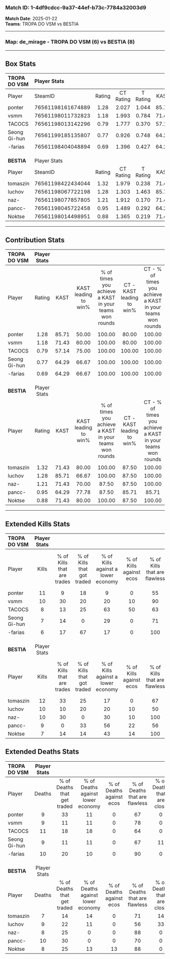 ### Match ID: 1-4df9cdcc-9a37-44ef-b73c-7784a32003d9  
**Match Date**: 2025-01-22  
**Teams**: TROPA DO VSM vs BESTIA  

---  

### **Map**: de_mirage - TROPA DO VSM (6) vs BESTIA (8)  
---  

## Box Stats  

| **TROPA DO VSM** | Player Stats      |        |           |          |       |      |       |         |        |      |     |
| :- | :- | :-: | :-: | :-: | :-: | :-: | :-: | :-: | :-: | :-: | :-: |
| Player           | SteamID           | Rating | CT Rating | T Rating | KAST  | ADR  | Kills | Assists | Deaths | K/D  | HS% |
| ponter           | 76561198161674889 |  1.28  |   2.027   |  1.044   | 85.71 | 80.4 |  11   |    0    |   9    | 1.22 | 81  |
| vsmm             | 76561198011732823 |  1.18  |   1.993   |  0.784   | 71.43 | 86.6 |  10   |    6    |   9    | 1.11 | 50  |
| TACOCS           | 76561198013142296 |  0.79  |   1.777   |  0.370   | 57.14 | 66.1 |   8   |    4    |   11   | 0.73 | 12  |
| Seong Gi-hun     | 76561199185135807 |  0.77  |   0.926   |  0.748   | 64.29 | 43.5 |   7   |    2    |   9    | 0.78 | 71  |
| -farias          | 76561198404048894 |  0.69  |   1.396   |  0.427   | 64.29 | 51.6 |   6   |    1    |   10   | 0.60 |  0  |
|                  |                   |        |           |          |       |      |       |         |        |      |     |
|                  |                   |        |           |          |       |      |       |         |        |      |     |
|                  |                   |        |           |          |       |      |       |         |        |      |     |
| **BESTIA**       | Player Stats      |        |           |          |       |      |       |         |        |      |     |
| Player           | SteamID           | Rating | CT Rating | T Rating | KAST  | ADR  | Kills | Assists | Deaths | K/D  | HS% |
| tomaszin         | 76561198422434044 |  1.32  |   1.979   |  0.238   | 71.43 | 77.4 |  12   |    2    |   7    | 1.71 | 41  |
| luchov           | 76561198067722198 |  1.28  |   1.303   |  1.463   | 85.71 | 94.0 |  10   |    3    |   9    | 1.11 | 70  |
| naz-             | 76561198077857805 |  1.21  |   1.912   |  0.170   | 71.43 | 92.8 |  10   |    3    |   8    | 1.25 | 80  |
| pancc-           | 76561198045722458 |  0.95  |   1.489   |  0.292   | 64.29 | 73.4 |   9   |    1    |   10   | 0.90 | 55  |
| Noktse           | 76561198014498951 |  0.88  |   1.365   |  0.219   | 71.43 | 46.1 |   7   |    3    |   8    | 0.88 | 14  |
---  

## Contribution Stats  

| **TROPA DO VSM** | Player Stats |       |                      |                                                        |                           |                                                             |                          |                                                            |
| :- | :-: | :-: | :-: | :-: | :-: | :-: | :-: | :-: |
| Player           |    Rating    | KAST  | KAST leading to win% | % of times you achieve a KAST in your teams won rounds | CT - KAST leading to win% | CT - % of times you achieve a KAST in your teams won rounds | T - KAST leading to win% | T - % of times you achieve a KAST in your teams won rounds |
| ponter           |     1.28     | 85.71 |        50.00         |                         100.00                         |           80.00           |                           100.00                            |          28.57           |                           100.00                           |
| vsmm             |     1.18     | 71.43 |        60.00         |                         100.00                         |           80.00           |                           100.00                            |          40.00           |                           100.00                           |
| TACOCS           |     0.79     | 57.14 |        75.00         |                         100.00                         |          100.00           |                           100.00                            |          50.00           |                           100.00                           |
| Seong Gi-hun     |     0.77     | 64.29 |        66.67         |                         100.00                         |          100.00           |                           100.00                            |          40.00           |                           100.00                           |
| -farias          |     0.69     | 64.29 |        66.67         |                         100.00                         |          100.00           |                           100.00                            |          40.00           |                           100.00                           |
|                  |              |       |                      |                                                        |                           |                                                             |                          |                                                            |
|                  |              |       |                      |                                                        |                           |                                                             |                          |                                                            |
|                  |              |       |                      |                                                        |                           |                                                             |                          |                                                            |
| **BESTIA**       | Player Stats |       |                      |                                                        |                           |                                                             |                          |                                                            |
| Player           |    Rating    | KAST  | KAST leading to win% | % of times you achieve a KAST in your teams won rounds | CT - KAST leading to win% | CT - % of times you achieve a KAST in your teams won rounds | T - KAST leading to win% | T - % of times you achieve a KAST in your teams won rounds |
| tomaszin         |     1.32     | 71.43 |        80.00         |                         100.00                         |           87.50           |                           100.00                            |          50.00           |                           100.00                           |
| luchov           |     1.28     | 85.71 |        66.67         |                         100.00                         |           87.50           |                           100.00                            |          25.00           |                           100.00                           |
| naz-             |     1.21     | 71.43 |        70.00         |                         87.50                          |           87.50           |                           100.00                            |           0.00           |                            0.00                            |
| pancc-           |     0.95     | 64.29 |        77.78         |                         87.50                          |           85.71           |                            85.71                            |          50.00           |                           100.00                           |
| Noktse           |     0.88     | 71.43 |        80.00         |                         100.00                         |           87.50           |                           100.00                            |          50.00           |                           100.00                           |
---  

## Extended Kills Stats  

| **TROPA DO VSM** | Player Stats |                            |                            |                                    |                         |                              |                                 |                                       |                    |           |
| :- | :-: | :-: | :-: | :-: | :-: | :-: | :-: | :-: | :-: | :-: |
| Player           |    Kills     | % of Kills that are trades | % of Kills that got traded | % of Kills against a lower economy | % of Kills against ecos | % of Kills that are flawless | % of Kills that are close duels | % of Kills that are assisted by flash | Pistol Round Kills | AWP Kills |
| ponter           |      11      |             9              |             18             |                 9                  |            0            |              55              |               27                |                   0                   |         0          |     4     |
| vsmm             |      10      |             30             |             20             |                 20                 |           10            |              90              |                0                |                  10                   |         1          |     3     |
| TACOCS           |      8       |             13             |             25             |                 63                 |           50            |              63              |                0                |                   0                   |         0          |     0     |
| Seong Gi-hun     |      7       |             14             |             0              |                 29                 |            0            |              71              |               14                |                   0                   |         0          |     1     |
| -farias          |      6       |             17             |             67             |                 17                 |            0            |             100              |                0                |                  17                   |         5          |     2     |
|                  |              |                            |                            |                                    |                         |                              |                                 |                                       |                    |           |
|                  |              |                            |                            |                                    |                         |                              |                                 |                                       |                    |           |
|                  |              |                            |                            |                                    |                         |                              |                                 |                                       |                    |           |
| **BESTIA**       | Player Stats |                            |                            |                                    |                         |                              |                                 |                                       |                    |           |
| Player           |    Kills     | % of Kills that are trades | % of Kills that got traded | % of Kills against a lower economy | % of Kills against ecos | % of Kills that are flawless | % of Kills that are close duels | % of Kills that are assisted by flash | Pistol Round Kills | AWP Kills |
| tomaszin         |      12      |             33             |             25             |                 17                 |            0            |              67              |                0                |                   0                   |         0          |     0     |
| luchov           |      10      |             10             |             20             |                 20                 |           10            |              50              |               10                |                  10                   |         0          |     2     |
| naz-             |      10      |             30             |             0              |                 30                 |           10            |             100              |                0                |                  10                   |         0          |     1     |
| pancc-           |      9       |             0              |             33             |                 56                 |           22            |              56              |                0                |                  22                   |         0          |     1     |
| Noktse           |      7       |             14             |             14             |                 43                 |           14            |             100              |                0                |                   0                   |         4          |     0     |
## Extended Deaths Stats  

| **TROPA DO VSM** | Player Stats |                             |                                   |                          |                               |                            |                           |               |
| :- | :-: | :-: | :-: | :-: | :-: | :-: | :-: | :-: |
| Player           |    Deaths    | % of Deaths that get traded | % of Deaths against lower economy | % of Deaths against ecos | % of Deaths that are flawless | % of Deaths that are close | % of Deaths while blinded | Deaths to AWP |
| ponter           |      9       |             33              |                11                 |            0             |              67               |             0              |             0             |       1       |
| vsmm             |      9       |             11              |                11                 |            0             |              78               |             0              |            22             |       0       |
| TACOCS           |      11      |             18              |                18                 |            0             |              64               |             0              |            18             |       2       |
| Seong Gi-hun     |      9       |             11              |                11                 |            0             |              67               |             11             |             0             |       1       |
| -farias          |      10      |             20              |                10                 |            0             |              90               |             0              |             0             |       0       |
|                  |              |                             |                                   |                          |                               |                            |                           |               |
|                  |              |                             |                                   |                          |                               |                            |                           |               |
|                  |              |                             |                                   |                          |                               |                            |                           |               |
| **BESTIA**       | Player Stats |                             |                                   |                          |                               |                            |                           |               |
| Player           |    Deaths    | % of Deaths that get traded | % of Deaths against lower economy | % of Deaths against ecos | % of Deaths that are flawless | % of Deaths that are close | % of Deaths while blinded | Deaths to AWP |
| tomaszin         |      7       |             14              |                14                 |            0             |              71               |             14             |            14             |       1       |
| luchov           |      9       |             22              |                11                 |            0             |              56               |             33             |             0             |       0       |
| naz-             |      8       |             25              |                 0                 |            0             |              88               |             0              |             0             |       0       |
| pancc-           |      10      |             30              |                 0                 |            0             |              70               |             0              |             0             |       2       |
| Noktse           |      8       |             25              |                13                 |            13            |              88               |             0              |            13             |       3       |
